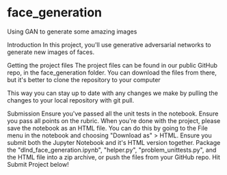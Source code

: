 # face_generation
Using GAN to generate some amazing images

Introduction
In this project, you'll use generative adversarial networks to generate new images of faces.

Getting the project files
The project files can be found in our public GitHub repo, in the face_generation folder. You can download the files from there, but it's better to clone the repository to your computer

This way you can stay up to date with any changes we make by pulling the changes to your local repository with git pull.

Submission
Ensure you've passed all the unit tests in the notebook.
Ensure you pass all points on the rubric.
When you're done with the project, please save the notebook as an HTML file. You can do this by going to the File menu in the notebook and choosing "Download as" > HTML. Ensure you submit both the Jupyter Notebook and it's HTML version together.
Package the "dlnd_face_generation.ipynb", "helper.py", "problem_unittests.py", and the HTML file into a zip archive, or push the files from your GitHub repo.
Hit Submit Project below!
